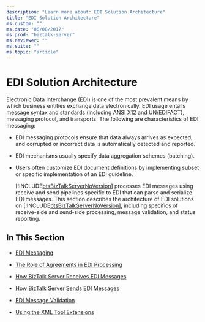 ```yaml
---
description: "Learn more about: EDI Solution Architecture"
title: "EDI Solution Architecture"
ms.custom: ""
ms.date: "06/08/2017"
ms.prod: "biztalk-server"
ms.reviewer: ""
ms.suite: ""
ms.topic: "article"
---
```

# EDI Solution Architecture
Electronic Data Interchange (EDI) is one of the most prevalent means by which business entities exchange data electronically. EDI usage entails message syntax and standards (including ANSI X12 and UN/EDIFACT), messaging protocol, and transports. The following are characteristics of EDI messaging:  
  
- EDI messaging protocols ensure that data always arrives as expected, and corrupted or incorrect data is automatically detected and reported.  
  
- EDI mechanisms usually specify data aggregation schemes (batching).  
  
- Users often customize EDI document definitions by implementing subset or specific implementation of an EDI guideline.  
  
  [!INCLUDE[btsBizTalkServerNoVersion](../includes/btsbiztalkservernoversion-md.md)] processes EDI messages using receive and send pipelines specific to EDI that can parse and serialize EDI messages. This section describes the architecture of EDI solutions on [!INCLUDE[btsBizTalkServerNoVersion](../includes/btsbiztalkservernoversion-md.md)], including specifics of receive-side and send-side processing, message validation, and status reporting.  
  
## In This Section  
  
-   [EDI Messaging](../core/edi-messaging.md)  
  
-   [The Role of Agreements in EDI Processing](../core/the-role-of-agreements-in-edi-processing.md)  
  
-   [How BizTalk Server Receives EDI Messages](../core/how-biztalk-server-receives-edi-messages.md)  
  
-   [How BizTalk Server Sends EDI Messages](../core/how-biztalk-server-sends-edi-messages.md)  
  
-   [EDI Message Validation](../core/edi-message-validation.md)  
  
-   [Using the XML Tool Extensions](../core/using-the-xml-tool-extensions.md)

